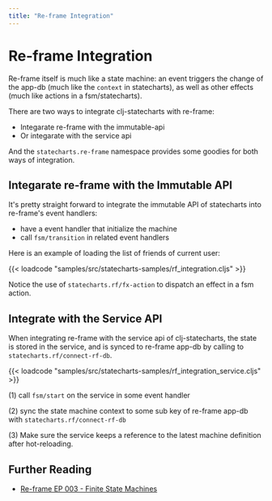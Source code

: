 ```yaml
---
title: "Re-frame Integration"
---
```


# Re-frame Integration

Re-frame itself is much like a state machine: an event triggers the
change of the app-db (much like the `context` in statecharts), as well
as other effects (much like actions in a fsm/statecharts).

There are two ways to integrate clj-statecharts with re-frame:

* Integarate re-frame with the immutable-api
* Or integarate with the service api

And the `statecharts.re-frame` namespace provides some goodies for
both ways of integration.

## Integarate re-frame with the Immutable API

It's pretty straight forward to integrate the immutable API of
statecharts into re-frame's event handlers:

* have a event handler that initialize the machine
* call `fsm/transition` in related event handlers

Here is an example of loading the list of friends of current user:

{{< loadcode "samples/src/statecharts-samples/rf_integration.cljs" >}}

Notice the use of `statecharts.rf/fx-action` to dispatch an effect in a fsm action.

## Integrate with the Service API

When integrating re-frame with the service api of clj-statecharts, the
state is stored in the service, and is synced to re-frame app-db by
calling to `statecharts.rf/connect-rf-db`.

{{< loadcode "samples/src/statecharts-samples/rf_integration_service.cljs" >}}

(1) call `fsm/start` on the service in some event handler

(2) sync the state machine context to some sub key of re-frame app-db
with `statecharts.rf/connect-rf-db`

(3) Make sure the service keeps a reference to the latest machine
definition after hot-reloading.

## Further Reading

* [Re-frame EP 003 - Finite State Machines](https://github.com/day8/re-frame/blob/v1.1.0/docs/EPs/005-StateMachines.md)
